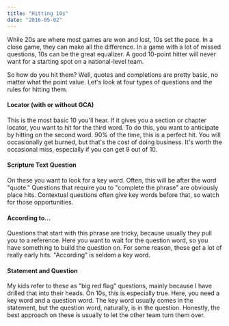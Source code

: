 ```yaml
---
title: "Hitting 10s"
date: "2016-05-02"
---
```


While 20s are where most games are won and lost, 10s set the pace. In a close game, they can make all the difference. In a game with a lot of missed questions, 10s can be the great equalizer. A good 10-point hitter will never want for a starting spot on a national-level team.

So how do you hit them? Well, quotes and completions are pretty basic, no matter what the point value. Let's look at four types of questions and the rules for hitting them.

#### Locator (with or without GCA)

This is the most basic 10 you'll hear. If it gives you a section or chapter locator, you want to hit for the third word. To do this, you want to anticipate by hitting on the second word. 90% of the time, this is a perfect hit. You will occasionally get burned, but that's the cost of doing business. It's worth the occasional miss, especially if you can get 9 out of 10.

#### Scripture Text Question

On these you want to look for a key word. Often, this will be after the word "quote." Questions that require you to "complete the phrase" are obviously place hits. Contextual questions often give key words before that, so watch for those opportunities.

#### According to...

Questions that start with this phrase are tricky, because usually they pull you to a reference. Here you want to wait for the question word, so you have something to build the question on. For some reason, these get a lot of really early hits. "According" is seldom a key word.

#### Statement and Question

My kids refer to these as "big red flag" questions, mainly because I have drilled that into their heads. On 10s, this is especially true. Here, you need a key word and a question word. The key word usually comes in the statement, but the question word, naturally, is in the question. Honestly, the best approach on these is usually to let the other team turn them over.
